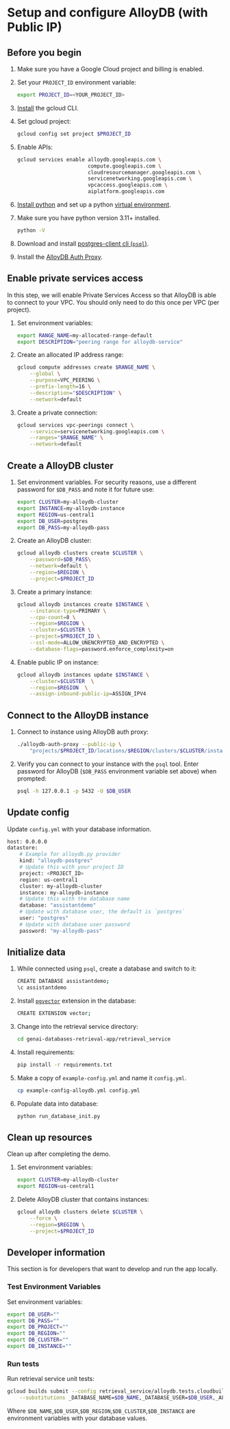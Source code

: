 # Setup and configure AlloyDB (with Public IP)

## Before you begin

1. Make sure you have a Google Cloud project and billing is enabled.

1. Set your `PROJECT_ID` environment variable:

    ```bash
    export PROJECT_ID=<YOUR_PROJECT_ID>
    ```

1. [Install](https://cloud.google.com/sdk/docs/install) the gcloud CLI.

1. Set gcloud project:

    ```bash
    gcloud config set project $PROJECT_ID
    ```

1. Enable APIs:

    ```bash
    gcloud services enable alloydb.googleapis.com \
                           compute.googleapis.com \
                           cloudresourcemanager.googleapis.com \
                           servicenetworking.googleapis.com \
                           vpcaccess.googleapis.com \
                           aiplatform.googleapis.com
    ```

1. [Install python][install-python] and set up a python [virtual environment][venv].

1. Make sure you have python version 3.11+ installed.

    ```bash
    python -V
    ```

1. Download and install [postgres-client cli (`psql`)][install-psql].

1. Install the [AlloyDB Auth Proxy][install-alloydb-auth-proxy].

[install-python]: https://cloud.google.com/python/docs/setup#installing_python
[venv]: https://cloud.google.com/python/docs/setup#installing_and_using_virtualenv
[install-psql]: https://www.timescale.com/blog/how-to-install-psql-on-mac-ubuntu-debian-windows/
[install-alloydb-auth-proxy]: https://cloud.google.com/alloydb/docs/auth-proxy/connect#install


## Enable private services access

In this step, we will enable Private Services Access so that AlloyDB is able to
connect to your VPC. You should only need to do this once per VPC (per project).

1. Set environment variables:

    ```bash
    export RANGE_NAME=my-allocated-range-default
    export DESCRIPTION="peering range for alloydb-service"
    ```

1. Create an allocated IP address range:

    ```bash
    gcloud compute addresses create $RANGE_NAME \
        --global \
        --purpose=VPC_PEERING \
        --prefix-length=16 \
        --description="$DESCRIPTION" \
        --network=default
    ```

1. Create a private connection:

    ```bash
    gcloud services vpc-peerings connect \
        --service=servicenetworking.googleapis.com \
        --ranges="$RANGE_NAME" \
        --network=default
    ```


## Create a AlloyDB cluster

1. Set environment variables. For security reasons, use a different password for
   `$DB_PASS` and note it for future use:

    ```bash
    export CLUSTER=my-alloydb-cluster
    export INSTANCE=my-alloydb-instance
    export REGION=us-central1
    export DB_USER=postgres
    export DB_PASS=my-alloydb-pass
    ```

1. Create an AlloyDB cluster:

    ```bash
    gcloud alloydb clusters create $CLUSTER \
        --password=$DB_PASS\
        --network=default \
        --region=$REGION \
        --project=$PROJECT_ID
    ```

1. Create a primary instance:

    ```bash
    gcloud alloydb instances create $INSTANCE \
        --instance-type=PRIMARY \
        --cpu-count=8 \
        --region=$REGION \
        --cluster=$CLUSTER \
        --project=$PROJECT_ID \
        --ssl-mode=ALLOW_UNENCRYPTED_AND_ENCRYPTED \
        --database-flags=password.enforce_complexity=on
    ```

1. Enable public IP on instance:

    ```bash
    gcloud alloydb instances update $INSTANCE \
        --cluster=$CLUSTER  \
        --region=$REGION  \
        --assign-inbound-public-ip=ASSIGN_IPV4
    ```


## Connect to the AlloyDB instance

1. Connect to instance using AlloyDB auth proxy:

    ```bash
    ./alloydb-auth-proxy --public-ip \
        "projects/$PROJECT_ID/locations/$REGION/clusters/$CLUSTER/instances/$INSTANCE"
    ```

1. Verify you can connect to your instance with the `psql` tool. Enter
   password for AlloyDB (`$DB_PASS` environment variable set above) when prompted:

    ```bash
    psql -h 127.0.0.1 -p 5432 -U $DB_USER
    ```

## Update config

Update `config.yml` with your database information.

```bash
host: 0.0.0.0
datastore:
    # Example for alloydb.py provider
    kind: "alloydb-postgres"
    # Update this with your project ID
    project: <PROJECT_ID>
    region: us-central1
    cluster: my-alloydb-cluster
    instance: my-alloydb-instance
    # Update this with the database name
    database: "assistantdemo"
    # Update with database user, the default is `postgres`
    user: "postgres"
    # Update with database user password
    password: "my-alloydb-pass"
```

## Initialize data

1. While connected using `psql`, create a database and switch to it:

    ```bash
    CREATE DATABASE assistantdemo;
    \c assistantdemo
    ```

1. Install [`pgvector`][pgvector] extension in the database:

    ```bash
    CREATE EXTENSION vector;
    ```

1. Change into the retrieval service directory:

    ```bash
    cd genai-databases-retrieval-app/retrieval_service
    ```

1. Install requirements:

    ```bash
    pip install -r requirements.txt
    ```

1. Make a copy of `example-config.yml` and name it `config.yml`.

    ```bash
    cp example-config-alloydb.yml config.yml
    ```

1. Populate data into database:

    ```bash
    python run_database_init.py
    ```

[pgvector]: https://github.com/pgvector/pgvector

## Clean up resources

Clean up after completing the demo.

1. Set environment variables:

    ```bash
    export CLUSTER=my-alloydb-cluster
    export REGION=us-central1
    ```

1. Delete AlloyDB cluster that contains instances:

    ```bash
    gcloud alloydb clusters delete $CLUSTER \
        --force \
        --region=$REGION \
        --project=$PROJECT_ID
    ```

## Developer information

This section is for developers that want to develop and run the app locally.

### Test Environment Variables

Set environment variables:

```bash
export DB_USER=""
export DB_PASS=""
export DB_PROJECT=""
export DB_REGION=""
export DB_CLUSTER=""
export DB_INSTANCE=""
```

### Run tests

Run retrieval service unit tests:

```bash
gcloud builds submit --config retrieval_service/alloydb.tests.cloudbuild.yaml \
    --substitutions _DATABASE_NAME=$DB_NAME,_DATABASE_USER=$DB_USER,_ALLOYDB_REGION=$DB_REGION,_ALLOYDB_CLUSTER=$DB_CLUSTER,_ALLOYDB_INSTANCE=$DB_INSTANCE
```

Where `$DB_NAME`,`$DB_USER`,`$DB_REGION`,`$DB_CLUSTER`,`$DB_INSTANCE` are environment variables with your database values.
